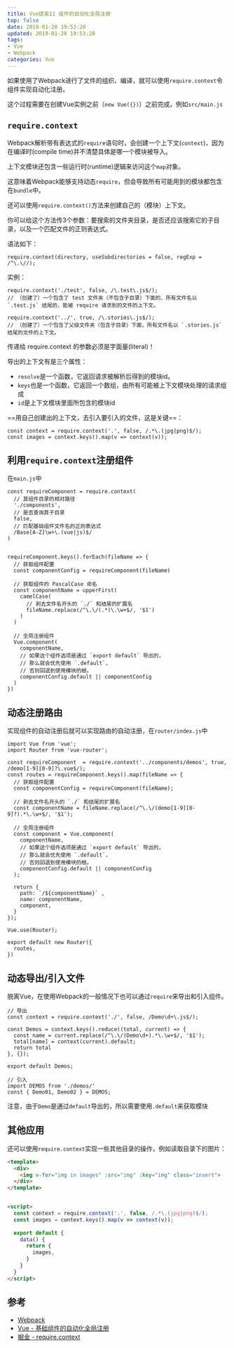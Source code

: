 ```yaml
---
title: Vue提高11 组件的自动化全局注册
top: false
date: 2019-01-28 19:53:20
updated: 2019-01-28 19:53:20
tags:
- Vue
- Webpack
categories: Vue
---
```


如果使用了Webpack进行了文件的组织、编译，就可以使用`require.context`令组件实现自动化注册。

<!-- more -->

这个过程需要在创建Vue实例之前（`new Vue({})`）之前完成，例如`src/main.js`

## `require.context`

Webpack解析带有表达式的`require`语句时，会创建一个上下文(`context`)，因为在编译时(compile time)并不清楚具体是哪一个模块被导入。

上下文模块还包含一些运行时(runtime)逻辑来访问这个`map`对象。

这意味着Webpack能够支持动态`require`，但会导致所有可能用到的模块都包含在`bundle`中。

还可以使用`require.context()`方法来创建自己的（模块）上下文。

你可以给这个方法传3个参数：要搜索的文件夹目录，是否还应该搜索它的子目录，以及一个匹配文件的正则表达式。

语法如下：

```JS
require.context(directory, useSubdirectories = false, regExp = /^\.\//);
```
实例：

```JS
require.context('./test', false, /\.test\.js$/);
// （创建了）一个包含了 test 文件夹（不包含子目录）下面的、所有文件名以 `.test.js` 结尾的、能被 require 请求到的文件的上下文。

require.context('../', true, /\.stories\.js$/);
// （创建了）一个包含了父级文件夹（包含子目录）下面，所有文件名以 `.stories.js` 结尾的文件的上下文。
```
传递给 require.context 的参数必须是字面量(literal)！

导出的上下文有是三个属性：

- `resolve`是一个函数，它返回请求被解析后得到的模块id。
- `keys`也是一个函数，它返回一个数组，由所有可能被上下文模块处理的请求组成
- `id`是上下文模块里面所包含的模块id


==用自己创建出的上下文，去引入要引入的文件，这是关键==：

```JS
const context = require.context('.', false, /.*\.(jpg|png)$/);
const images = context.keys().map(v => context(v));
```


## 利用`require.context`注册组件

在`main.js`中

```JS
const requireComponent = require.context(
  // 其组件目录的相对路径
  './components',
  // 是否查询其子目录
  false,
  // 匹配基础组件文件名的正则表达式
  /Base[A-Z]\w+\.(vue|js)$/
)


requireComponent.keys().forEach(fileName => {
  // 获取组件配置
  const componentConfig = requireComponent(fileName)

  // 获取组件的 PascalCase 命名
  const componentName = upperFirst(
    camelCase(
      // 剥去文件名开头的 `./` 和结尾的扩展名
      fileName.replace(/^\.\/(.*)\.\w+$/, '$1')
    )
  )

  // 全局注册组件
  Vue.component(
    componentName,
    // 如果这个组件选项是通过 `export default` 导出的，
    // 那么就会优先使用 `.default`，
    // 否则回退到使用模块的根。
    componentConfig.default || componentConfig
  )
})
```

## 动态注册路由

实现组件的自动注册后就可以实现路由的自动注册，在`router/index.js`中

```JS
import Vue from 'vue';
import Router from 'vue-router';

const requireComponent  = require.context('../components/demos', true, /demo[1-9][0-9]?\.vue$/);
const routes = requireComponent.keys().map(fileName => {
  // 获取组件配置
  const componentConfig = requireComponent(fileName);

  // 剥去文件名开头的 `./` 和结尾的扩展名
  const componentName = fileName.replace(/^\.\/(demo[1-9][0-9]?).*\.\w+$/, '$1');

  // 全局注册组件
  const component = Vue.component(
    componentName,
    // 如果这个组件选项是通过 `export default` 导出的，
    // 那么就会优先使用 `.default`，
    // 否则回退到使用模块的根。
    componentConfig.default || componentConfig
  );
  
  return {
    path: `/${componentName}` ,
    name: componentName,
    component,
  }
});

Vue.use(Router);

export default new Router({
  routes,
})
```
## 动态导出/引入文件

脱离Vue，在使用Webpack的一般情况下也可以通过`require`来导出和引入组件。

```JS
// 导出
const context = require.context('./', false, /Demo\d+\.js$/);

const Demos = context.keys().reduce((total, current) => {
  const name = current.replace(/^\.\/(Demo\d+).*\.\w+$/, '$1');
  total[name] = context(current).default;
  return total
}, {});

export default Demos;

// 引入
import DEMOS from './demos/'
const { Demo01, Demo02 } = DEMOS;
```
注意，由于`Demo`是通过`default`导出的，所以需要使用`.default`来获取模块



## 其他应用

还可以使用`require.context`实现一些其他目录的操作，例如读取目录下的图片：

```HTML
<template>
  <div>
    <img v-for="img in images" :src="img" :key="img" class="insert">
  </div>
</template>


<script>
  const context = require.context('.', false, /.*\.(jpg|png)$/);
  const images = context.keys().map(v => context(v));
  
  export default {
    data() {
      return {
        images,
      }
    }
  }
</script>
```

## 参考
- [Webpack](https://webpack.docschina.org/guides/dependency-management/)
- [Vue - 基础组件的自动化全局注册](https://cn.vuejs.org/v2/guide/components-registration.html)
- [掘金 - require.context](https://juejin.im/post/5ab8bcdb6fb9a028b77acdbd)
